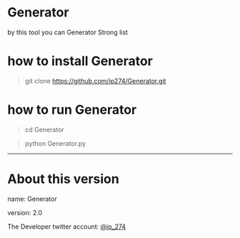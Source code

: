 # Generator
by this tool you can Generator Strong list

# how to install Generator

> git clone https://github.com/ip274/Generator.git 


# how to run Generator

> cd Generator

> python Generator.py

-----

# About this version
name: Generator

version: 2.0


The Developer twitter account:
[@ip_274](https://twitter.com/ip_274)
